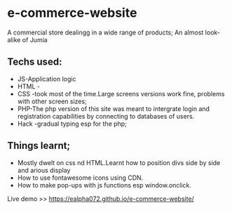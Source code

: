 # e-commerce-website

A commercial store dealingg in a wide range of products;
An almost look-alike of Jumia 

## Techs used:
  * JS-Application logic
  * HTML -
  * CSS -took most of the time.Large screens versions work fine, problems with other screen sizes;
  * PHP-The php version of this site was meant to intergrate login and registration capabilities by connecting to databases of users.
  * Hack -gradual typing esp for the php;

## Things learnt;
  * Mostly dwelt on css nd HTML.Learnt how to position divs side by side and arious display
  * How to use fontawesome icons using CDN.
  * How to make pop-ups with js functions esp window.onclick.
  
 Live demo >> https://ealpha072.github.io/e-commerce-website/
